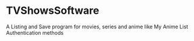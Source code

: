 # TVShowsSoftware
A Listing and Save program for movies, series and anime like My Anime List
Authentication methods
